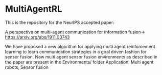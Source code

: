 # MultiAgentRL

This is the repository for the NeurIPS accepted paper:

A perspective on multi-agent communication for information fusion-> https://arxiv.org/abs/1911.03743

We have proposed a new algorithm for applying multi agent reinforcement learning to learn communication strategies in a goal driven fashion for sensor fusion.
New multi agent sensor fusion environments as described in the paper are present in the Environments/ folder
Application: Multi agent robots, Sensor fusion
